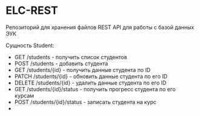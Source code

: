 # ELC-REST
Репозиторий для хранения файлов REST API для работы с базой данных ЭУК

Сущность Student:

- GET /students - получить список студентов
- POST /students - добавить студента
- GET /students/{id} - получить данные студента по ID
- PATCH /students/{id} - обновить данные студента по его ID
- DELETE /students/{id} - удалить данные студента по его ID
- GET /students/{id}/status - получить прогресс студента по его курсам
- POST /students/{id}/status - записать студента на курс
- 
